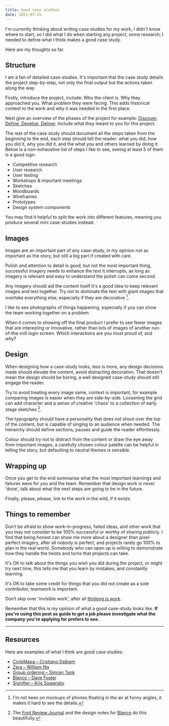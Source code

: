 ```yaml
---
title: Good case studies
date: 2021-07-25
---
```

I'm currently thinking about writing case studies for my work, I didn't know where to start, so I did what I do when starting any project, some research; I needed to define what I think makes a good case study.

Here are my thoughts so far.

## Structure

I am a fan of detailed case-studies. It's important that the case study details the project step-by-step, not only the final output but the actions taken along the way.

Firstly, introduce the project, include: Who the client is. Why they approached you. What problem they were facing. This adds historical context to the work and why it was needed in the first place.

Next give an overview of the phases of the project for example: [Discover, Define, Develop, Deliver](https://www.designcouncil.org.uk/news-opinion/what-framework-innovation-design-councils-evolved-double-diamond "The 'Double Diamond' framework — Design Council"). Include what they meant to you for this project.

The rest of the case study should document all the steps taken from the beginning to the end, each step should tell the reader: what you did, how you did it, why you did it, and the what you and others learned by doing it. Below is a non-exhaustive list of steps I like to see, seeing at least 5 of them is a good sign:

- Competitive research
- User research
- User testing
- Workshops & important meetings
- Sketches
- Moodboards
- Wireframes
- Prototypes
- Design system components

You may find it helpful to split the work into different features, meaning you produce several mini case-studies instead.

## Images

Images are an important part of any case-study, in my opinion not as important as the story, but still a big part if created with care.

Polish and attention to detail is good, but not the most important thing, successful imagery needs to enhance the text it interrupts, as long as imagery is relevant and easy to understand the polish can come second.

Any imagery should aid the content itself it's a good idea to keep relevant images and text together. Try not to dominate the text with giant images that overtake everything else, especially if they are decorative [^1].

[^1]: I'm not keen on mockups of phones floating in the air at funny angles, it makes it hard to see the details.

I like to see photographs of things happening, especially if you can show the team working together on a problem.

When it comes to showing off the final product I prefer to see fewer images that are interesting or innovative, rather than lots of images of another run-of-the-mill login screen. Which interactions are you most proud of, and why?

## Design

When designing how a case-study looks, less is more, any design decisions made should elevate the content, avoid distracting decoration. That doesn't mean the design should be boring, a well designed case-study should still engage the reader.

Try to avoid treating every image same, context is important, for example comparing images is easier when they are side-by-side. Loosening the grid can add character and a sense of creative 'chaos' to a collection of early stage sketches [^2]. 

[^2]: The [Font Review Journal](https://fontreviewjournal.com/untitled-sans/) and the design notes for [Blanco](https://www.fostertype.com/retail-type/blanco#notes) do this beautifully.

The typography should have a personality that does not shout over the top of the content, but is capable of singing to an audience when needed. The hierarchy should define sections, pauses and guide the reader effortlessly.

Colour should try not to distract from the content or draw the eye away from important images, a carefully chosen colour palette can be helpful in telling the story, but defaulting to neutral themes is sensible.

## Wrapping up

Once you get to the end summarise what the most important learnings and failures were for *you* and the team. Remember that design work is never 'done', talk about what the next steps are going to be in the future.

Finally, please, please, link to the work in the wild, if it exists.

## Things to remember

Don’t be afraid to show work-in-progress, failed ideas, and other work that you may not consider to be 100% successful or worthy of sharing publicly. I find that being honest can show me more about a designer than pixel-perfect imagery, after all nobody is perfect, and projects rarely go 100% to plan in the real world. Somebody who can open up is willing to  demonstrate how they handle the twists and turns that projects can take. 

It's OK to talk about the things you *wish* you did during the project, or might try next time, this tells me that you learn by mistakes, and constantly learning.

It's OK to take some credit for things that you did not create as a sole contributor, teamwork is important.

Don’t skip over 'invisible work', after all [thinking is work](https://daneden.me/blog/2021/thinking-is-work).

Remember that this is *my* opinion of what a good case-study looks like. **If you're using this post as guide to get a job please investigate what the company you're applying for prefers to see.**

***

## Resources

Here are examples of what I think are good case studies:

- [CicloMapa – Cristiano Dalbem](https://www.cristianodalbem.com/ciclomapa/)
- [Zara – William Ng](https://uxdesign.cc/zara-a-usability-case-study-981b7ca93db8#.mqsxfaduy)
- [Group ordering – Simran Tank](https://bootcamp.uxdesign.cc/case-study-a-group-ordering-feature-for-swiggy-2d73b7b01f1f)
- [Blanco – Dave Foster](https://www.fostertype.com/retail-type/blanco#notes)
- [Signifier – Kris Sowersby](https://klim.co.nz/blog/signifier-design-information/)
